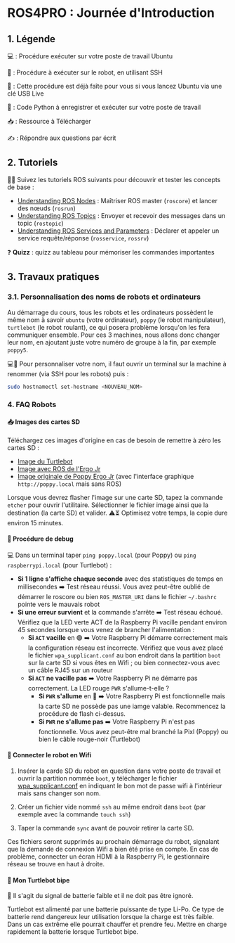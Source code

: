 # ROS4PRO : Journée d'Introduction
## 1. Légende

💻 : Procédure exécuter sur votre poste de travail Ubuntu

🤖 : Procédure à exécuter sur le robot, en utilisant SSH

📀 : Cette procédure est déjà faîte pour vous si vous lancez Ubuntu via une clé USB Live

🐍 : Code Python à enregistrer et exécuter sur votre poste de travail

📥 : Ressource à Télécharger

✍ : Répondre aux questions par écrit

## 2. Tutoriels
🧑‍🏫 Suivez les tutoriels ROS suivants pour découvrir et tester les concepts de base :

* [Understanding ROS Nodes](http://wiki.ros.org/ROS/Tutorials/UnderstandingNodes) : Maîtriser ROS master (`roscore`) et lancer des nœuds (`rosrun`)
* [Understanding ROS Topics](http://wiki.ros.org/ROS/Tutorials/UnderstandingTopics) : Envoyer et recevoir des messages dans un topic (`rostopic`)
* [Understanding ROS Services and Parameters](http://wiki.ros.org/ROS/Tutorials/UnderstandingServicesParams) : Déclarer et appeler un service requête/réponse (`rosservice`, `rossrv`)

❓ **Quizz** : quizz au tableau pour mémoriser les commandes importantes

## 3. Travaux pratiques
### 3.1. Personnalisation des noms de robots et ordinateurs

Au démarrage du cours, tous les robots et les ordinateurs possèdent le même nom à savoir `ubuntu` (votre ordinateur), `poppy` (le robot manipulateur), `turtlebot` (le robot roulant), ce qui posera problème lorsqu'on les fera communiquer ensemble. Pour ces 3 machines, nous allons donc changer leur nom, en ajoutant juste votre numéro de groupe à la fin, par exemple `poppy5`.

💻🤖 Pour personnaliser votre nom, il faut ouvrir un terminal sur la machine à renommer (via SSH pour les robots) puis :
```bash
sudo hostnamectl set-hostname <NOUVEAU_NOM>
```

### 4. FAQ Robots
#### 📥 Images des cartes SD
Téléchargez ces images d'origine en cas de besoin de remettre à zéro les cartes SD :
* [Image du Turtlebot](http://www.robotis.com/service/download.php?no=1738)
* [Image avec ROS de l'Ergo Jr](https://github.com/poppy-project/poppy_controllers/releases/download/v1.0/poppy-ergo-jr-ros-melodic.shrink2.img.zip)
* [Image originale de Poppy Ergo Jr](https://github.com/poppy-project/poppy-ergo-jr/releases/download/2.0.0/2017-04-06-poppy-ergo-jr.img.zip) (avec l'interface graphique `http://poppy.local` mais sans ROS)

Lorsque vous devrez flasher l'image sur une carte SD, tapez la commande `etcher` pour ouvrir l'utilitaire. Sélectionner le fichier image ainsi que la destination (la carte SD) et valider. ⚠️⏳ Optimisez votre temps, la copie dure environ 15 minutes.

#### 🔧 Procédure de debug
💻 Dans un terminal taper `ping poppy.local` (pour Poppy) ou `ping raspberrypi.local` (pour Turtlebot) :

  * **Si 1 ligne s'affiche chaque seconde** avec des statistiques de temps en millisecondes ➡️ Test réseau réussi. Vous avez peut-être oublié de démarrer le roscore ou bien `ROS_MASTER_URI` dans le fichier `~/.bashrc` pointe vers le mauvais robot
  * **Si une erreur survient** et la commande s'arrête ➡️ Test réseau échoué. Vérifiez que la LED verte ACT de la Raspberry Pi vacille pendant environ 45 secondes lorsque vous venez de brancher l'alimentation :
    * **Si `ACT` vacille** en 🟢 ➡️ Votre Raspberry Pi démarre correctement mais la configuration réseau est incorrecte. Vérifiez que vous avez placé le fichier `wpa_supplicant.conf` au bon endroit dans la partition `boot` sur la carte SD si vous êtes en Wifi ; ou bien connectez-vous avec un câble RJ45 sur un routeur
    * **Si `ACT` ne vacille pas** ➡️ Votre Raspberry Pi ne démarre pas correctement. La LED rouge `PWR` s'allume-t-elle ?
      * **Si `PWR` s'allume** en 🔴 ➡️ Votre Raspberry Pi est fonctionnelle mais la carte SD ne possède pas une iamge valable. Recommencez la procédure de flash ci-dessus.
      * **Si `PWR` ne s'allume pas** ➡️ Votre Raspberry Pi  n'est pas fonctionnelle. Vous avez peut-être mal branché la Pixl (Poppy) ou bien le câble rouge-noir (Turtlebot)

#### 📡 Connecter le robot en Wifi
1. Insérer la carde SD du robot en question dans votre poste de travail et ouvrir la partition nommée `boot`, y télécharger le fichier [wpa_supplicant.conf](files/wpa_supplicant.conf) en indiquant le bon mot de passe wifi à l'intérieur mais sans changer son nom.

2. Créer un fichier vide nommé `ssh` au même endroit dans `boot` (par exemple avec la commande `touch ssh`)

3. Taper la commande `sync` avant de pouvoir retirer la carte SD.

Ces fichiers seront supprimés au prochain démarrage du robot, signalant que la demande de connexion Wifi a bien été prise en compte. En cas de problème, connecter un écran HDMI à la Raspberry Pi, le gestionnaire réseau se trouve en haut à droite.

#### 🔔 Mon Turtlebot bipe
🔋 Il s'agit du signal de batterie faible et il ne doit pas être ignoré.

Turtlebot est alimenté par une batterie puissante de type Li-Po. Ce type de batterie rend dangereux leur utilisation lorsque la charge est très faible. Dans un cas extrême elle pourrait chauffer et prendre feu. Mettre en charge rapidement la batterie lorsque Turtlebot bipe.
